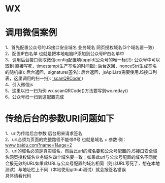 # WX
# 调用微信案例
1、首先配置公众号的JS接口安全域名 业务域名 网页授权域名(3个域名要一致) <br/>
2、配置IP白名单 也就是把本地电脑IP添加到公众号IP白名单中 <br/>
 3、调用后台接口获取微信config配置项(appId(公众号的唯一标识): 公众号中可以取到 直接写死，timestamp(生产签名的时间戳): 后台返回，nonceStr(生成签名的随机串): 后台返回，signature(签名): 后台返回，jsApiList(需要使用JS接口列表，这里调用的扫一扫): ['scanQRCode'](公众号开发文档(https://developers.weixin.qq.com/doc/offiaccount/OA_Web_Apps/JS-SDK.html#%E9%99%84%E5%BD%951-JS-SDK%E4%BD%BF%E7%94%A8%E6%9D%83%E9%99%90%E7%AD%BE%E5%90%8D%E7%AE%97%E6%B3%95)附录2-所有JS接口列表里)) <br/>
 4、引入微信js<script src="https://res.wx.qq.com/open/js/jweixin-1.2.0.js"></script> <br/>
 5、这里以扫一扫为例 wx.scanQRCode()方法要写到wx.reday() <br/>
6，公众号扫一扫到这配置完成
# 传给后台的参数URl问题如下
1、url为传给后台参数 后台用来请求签名 <br/>
2、url必须为页面的完整路径不能带#号 也就是域名 + 参数 例：www.baidu.com?name=1&age=2<br/>
3，url的域名必须是真实域名，然后此url的域名要和公众号配置的JS接口安全域名网页授权域名业务域名四个域名要一致；如果此url与公众号配置的域名不同就会报无效的URL如果此URL与公众号配置的域名相同（则此URL写死了，想在本地测试）与地址栏上不同（本地使用github测试）就会报签名错误<br/>
具体请看代码
